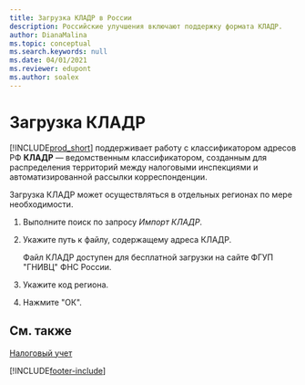 ```yaml
---
title: Загрузка КЛАДР в России
description: Российские улучшения включают поддержку формата КЛАДР.
author: DianaMalina
ms.topic: conceptual
ms.search.keywords: null
ms.date: 04/01/2021
ms.reviewer: edupont
ms.author: soalex
---
```


# <a name="upload-kladr" />Загрузка КЛАДР

[!INCLUDE[prod_short](../../includes/prod_short.md)] поддерживает работу с классификатором адресов РФ **КЛАДР** — ведомственным классификатором, созданным для распределения территорий между налоговыми инспекциями и автоматизированной рассылки корреспонденции.

Загрузка КЛАДР может осуществляться в отдельных регионах по мере необходимости.  

1. Выполните поиск по запросу *Импорт КЛАДР*. 

2. Укажите путь к файлу, содержащему адреса КЛАДР.

   Файл КЛАДР доступен для бесплатной загрузки на сайте ФГУП "ГНИВЦ" ФНС России.

3. Укажите код региона.

4. Нажмите "ОК".

## <a name="see-also" />См. также

[Налоговый учет](Tax-Accounting.md)  


[!INCLUDE[footer-include](../../includes/footer-banner.md)]
